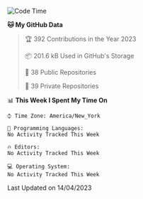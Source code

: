 <!--START_SECTION:waka-->
![Code Time](http://img.shields.io/badge/Code%20Time-178%20hrs%2032%20mins-blue)

**🐱 My GitHub Data** 

> 🏆 392 Contributions in the Year 2023
 > 
> 📦 201.6 kB Used in GitHub's Storage 
 > 
> 📜 38 Public Repositories 
 > 
> 🔑 39 Private Repositories  
 > 
📊 **This Week I Spent My Time On** 

```text
⌚︎ Time Zone: America/New_York

💬 Programming Languages: 
No Activity Tracked This Week

🔥 Editors: 
No Activity Tracked This Week

💻 Operating System: 
No Activity Tracked This Week

```


 Last Updated on 14/04/2023
<!--END_SECTION:waka-->